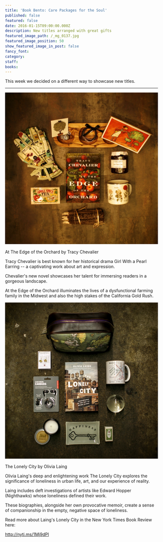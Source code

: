 ```yaml
---
title: 'Book Bento: Care Packages for the Soul'
published: false
featured: false
date: 2016-01-15T09:00:00.000Z
description: New titles arranged with great gifts
featured_image_path: /_mg_0137.jpg
featured_image_position: 50
show_featured_image_in_post: false
fancy_font:
category:
staff:
books:
---
```



This week we decided on a different way to showcase new titles.

---

![](/uploads/versions/_mg_0087---x----2233-2209x---.jpg)

At The Edge of the Orchard by Tracy Chevalier
&nbsp;

Tracy Chevalier is best known for her historical drama Girl With a Pearl Earring -- a captivating work about art and expression.

Chevalier's new novel showcases her talent for immersing readers in a gorgeous landscape.&nbsp;

At the Edge of the Orchard illuminates the lives of a dysfunctional farming family in the Midwest and also the high stakes of the California Gold Rush.&nbsp;

![](/uploads/versions/_mg_0122---x----2432-2471x---.jpg)

The Lonely City by Olivia Laing
&nbsp;

Olivia Laing's deep and enlightening work The Lonely City explores the significance of loneliness in urban life, art, and our experience of reality.&nbsp;

Laing includes deft investigations of artists like Edward Hopper (Nighthawks) whose loneliness defined their work.&nbsp;

These biographies, alongside her own provocative memoir, create a sense of companionship in the empty, negative space of loneliness.
&nbsp;

Read more about Laing's Lonely City in the New York Times Book Review here:

http://nyti.ms/1Mj9dPl